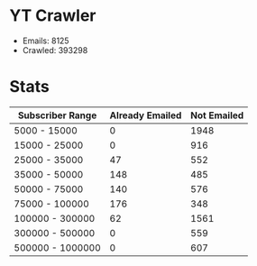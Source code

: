 # YT Crawler
- Emails: 8125
- Crawled: 393298

# Stats
| Subscriber Range  | Already Emailed | Not Emailed |
|-------|-------|-------|
| 5000 - 15000 | 0 | 1948 |
| 15000 - 25000 | 0 | 916 |
| 25000 - 35000 | 47 | 552 |
| 35000 - 50000 | 148 | 485 |
| 50000 - 75000 | 140 | 576 |
| 75000 - 100000 | 176 | 348 |
| 100000 - 300000 | 62 | 1561 |
| 300000 - 500000 | 0 | 559 |
| 500000 - 1000000 | 0 | 607 |
